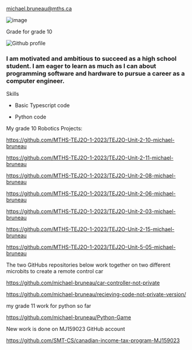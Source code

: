
michael.bruneau@mths.ca

![image](https://github.com/michael-bruneau/michael-bruneau/assets/144264158/1a213301-14fd-40a0-a8f1-007576052fd3)

Grade for grade 10

![Github profile](https://github.com/michael-bruneau/michael-bruneau/assets/144264158/7f26f360-9aad-42a8-a29d-c2e6656a4b22)

###  I am motivated and ambitious to succeed as a high school student. I am eager to learn as much as I can about programming software and hardware to pursue a career as a computer engineer.

Skills

- Basic Typescript code

- Python code


My grade 10 Robotics Projects:

https://github.com/MTHS-TEJ2O-1-2023/TEJ2O-Unit-2-10-michael-bruneau

https://github.com/MTHS-TEJ2O-1-2023/TEJ2O-Unit-2-11-michael-bruneau

https://github.com/MTHS-TEJ2O-1-2023/TEJ2O-Unit-2-08-michael-bruneau

https://github.com/MTHS-TEJ2O-1-2023/TEJ2O-Unit-2-06-michael-bruneau

https://github.com/MTHS-TEJ2O-1-2023/TEJ2O-Unit-2-03-michael-bruneau

https://github.com/MTHS-TEJ2O-1-2023/TEJ2O-Unit-2-15-michael-bruneau

https://github.com/MTHS-TEJ2O-1-2023/TEJ2O-Unit-5-05-michael-bruneau

The two GitHubs repositories below work together on two different microbits to create a remote control car

https://github.com/michael-bruneau/car-controller-not-private

https://github.com/michael-bruneau/recieving-code-not-private-version/


my grade 11 work for python so far

https://github.com/michael-bruneau/Python-Game

New work is done on MJ159023 GitHub account 

https://github.com/SMT-CS/canadian-income-tax-program-MJ159023

